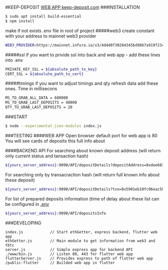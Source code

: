 #KEEP-DEPOSIT
[WEB APP keep-deposit.com](https://keep-deposit.com)
###INSTALLATION
```sh
$ sudo apt install build-essential
$ npm install
```

make if not exists .env file in root of project
#####web3
create constant with your address to mainnet web3 provider
``` sh
WEB3_PROVIDER=https://mainnet.infura.io/v3/4d4d0f30284345bd9867a919f23c2723
```
#####ssl
if you want to privide ssl into back and web app - add these lines into .env
``` sh
PRIVATE_KEY_SSL = ${absolute_path_to_key}
CERT_SSL = ${absolute_path_to_cert}
```
#####timings
if you want to adjust timings and qty refresh data add these ones. Time in millisecons
```sh
MS_TO_GRAB_ALL_DATA = 600000
MS_TO_GRAB_LAST_DEPOSITS = 40000
QTY_TO_GRAB_LAST_DEPOSITS = 20
```

###START
``` sh
$ node --experimental-json-modules index.js
```

###TESTING
####WEB APP
Open browser
default port for web app is 80
You will see cards of deposits this full info about

####BACKEND API
For searching about known deposit address (will return only current status and tansaction hash)
```sh
${yours_server_address}:9090/API/depositDetails?depositAddress=0xdee603DeE3B638472D7AF560Ea5e076F2ba6583F
```
For searching only by transacraction hash (will return full known info about these deposit)
```sh
${yours_server_address}:9090/API/depositDetails?txn=0x5901eb10fc96eac584a14036207bd7aa1fe5f1ce426c542eaee942c0105211be
```
For list of prepared deposits information (time of delay about these list can be configured in [.env](#####timings)
```sh
${yours_server_address}:9090/API/depositsInfo
```
###DEVELOPING

```
index.js            // Start ethGetter, express backend, flutter web app
ethGetter.js        // Main module to get information from web3 and tbtc
server.js           // Simple express app for backend API
./www/bin.js        // Listen 80, 443 for flutter web app
flutterServer.js    // Provides express to path of flutter web app
/public-flutter     // Builded web app in flutter
```